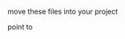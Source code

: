 move these files into your project


point to <script src="path/to/decoder.js"><script>


Create a file input in your HTML page that has an id, say "xxx"
        <input type="file" id="xxx">


Then tell the page on load to QRIfy your field! Make sure to include your callback function, which will be called with a single argument (the FULL TEXT that was scanned): QRIfy('qrCode', onQrCode);//where qrCode is the id of your 
        <input type="file" id="xxx">


Basically, after you have a file field, then ondomready or on page load, call the following:

QRIfy('qrCode', callback);

where callcack is:

<body>
<form>
    <input type="file" id="qrCode" />
</form>
</body>

<script>
  callback = function(data){
    alert("We found this data in the scanned code:" + data);
  }
   QRIfy('qrCode', callback);
</script>
